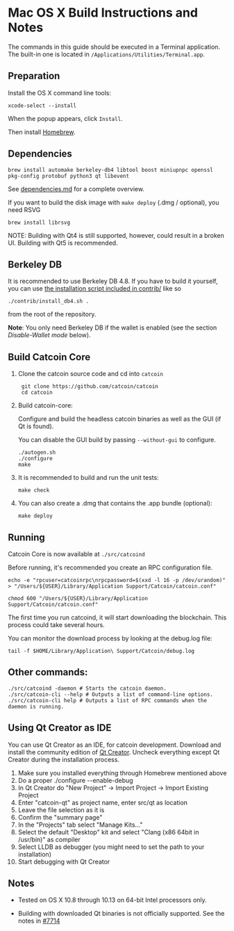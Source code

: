 Mac OS X Build Instructions and Notes
====================================
The commands in this guide should be executed in a Terminal application.
The built-in one is located in `/Applications/Utilities/Terminal.app`.

Preparation
-----------
Install the OS X command line tools:

`xcode-select --install`

When the popup appears, click `Install`.

Then install [Homebrew](https://brew.sh).

Dependencies
----------------------

    brew install automake berkeley-db4 libtool boost miniupnpc openssl pkg-config protobuf python3 qt libevent

See [dependencies.md](dependencies.md) for a complete overview.

If you want to build the disk image with `make deploy` (.dmg / optional), you need RSVG

    brew install librsvg

NOTE: Building with Qt4 is still supported, however, could result in a broken UI. Building with Qt5 is recommended.

Berkeley DB
-----------
It is recommended to use Berkeley DB 4.8. If you have to build it yourself,
you can use [the installation script included in contrib/](/contrib/install_db4.sh)
like so

```shell
./contrib/install_db4.sh .
```

from the root of the repository.

**Note**: You only need Berkeley DB if the wallet is enabled (see the section *Disable-Wallet mode* below).

Build Catcoin Core
------------------------

1. Clone the catcoin source code and cd into `catcoin`

        git clone https://github.com/catcoin/catcoin
        cd catcoin

2.  Build catcoin-core:

    Configure and build the headless catcoin binaries as well as the GUI (if Qt is found).

    You can disable the GUI build by passing `--without-gui` to configure.

        ./autogen.sh
        ./configure
        make

3.  It is recommended to build and run the unit tests:

        make check

4.  You can also create a .dmg that contains the .app bundle (optional):

        make deploy

Running
-------

Catcoin Core is now available at `./src/catcoind`

Before running, it's recommended you create an RPC configuration file.

    echo -e "rpcuser=catcoinrpc\nrpcpassword=$(xxd -l 16 -p /dev/urandom)" > "/Users/${USER}/Library/Application Support/Catcoin/catcoin.conf"

    chmod 600 "/Users/${USER}/Library/Application Support/Catcoin/catcoin.conf"

The first time you run catcoind, it will start downloading the blockchain. This process could take several hours.

You can monitor the download process by looking at the debug.log file:

    tail -f $HOME/Library/Application\ Support/Catcoin/debug.log

Other commands:
-------

    ./src/catcoind -daemon # Starts the catcoin daemon.
    ./src/catcoin-cli --help # Outputs a list of command-line options.
    ./src/catcoin-cli help # Outputs a list of RPC commands when the daemon is running.

Using Qt Creator as IDE
------------------------
You can use Qt Creator as an IDE, for catcoin development.
Download and install the community edition of [Qt Creator](https://www.qt.io/download/).
Uncheck everything except Qt Creator during the installation process.

1. Make sure you installed everything through Homebrew mentioned above
2. Do a proper ./configure --enable-debug
3. In Qt Creator do "New Project" -> Import Project -> Import Existing Project
4. Enter "catcoin-qt" as project name, enter src/qt as location
5. Leave the file selection as it is
6. Confirm the "summary page"
7. In the "Projects" tab select "Manage Kits..."
8. Select the default "Desktop" kit and select "Clang (x86 64bit in /usr/bin)" as compiler
9. Select LLDB as debugger (you might need to set the path to your installation)
10. Start debugging with Qt Creator

Notes
-----

* Tested on OS X 10.8 through 10.13 on 64-bit Intel processors only.

* Building with downloaded Qt binaries is not officially supported. See the notes in [#7714](https://github.com/catcoin/catcoin/issues/7714)
